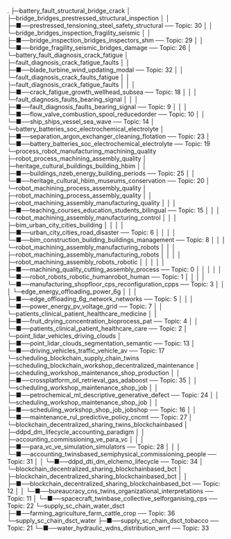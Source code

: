 .
├─battery_fault_structural_bridge_crack
│    ├─bridge_bridges_prestressed_structural_inspection
│    │    ├─■──prestressed_tensioning_steel_safety_structural ── Topic: 30
│    │    └─bridge_bridges_inspection_fragility_seismic
│    │         ├─■──bridge_inspection_bridges_inspectors_shm ── Topic: 29
│    │         └─■──bridge_fragility_seismic_bridges_damage ── Topic: 26
│    └─battery_fault_diagnosis_crack_fatigue
│         ├─fault_diagnosis_crack_fatigue_faults
│         │    ├─■──blade_turbine_wind_updating_modal ── Topic: 32
│         │    └─fault_diagnosis_crack_faults_fatigue
│         │         ├─fault_diagnosis_crack_fatigue_faults
│         │         │    ├─■──crack_fatigue_growth_wellhead_subsea ── Topic: 18
│         │         │    └─fault_diagnosis_faults_bearing_signal
│         │         │         ├─■──fault_diagnosis_faults_bearing_signal ── Topic: 9
│         │         │         └─■──flow_valve_combustion_spool_reducedorder ── Topic: 10
│         │         └─■──ship_ships_vessel_sea_wave ── Topic: 14
│         └─battery_batteries_soc_electrochemical_electrolyte
│              ├─■──separation_argon_exchanger_cleaning_flotation ── Topic: 23
│              └─■──battery_batteries_soc_electrochemical_electrolyte ── Topic: 19
└─process_robot_manufacturing_machining_quality
     ├─robot_process_machining_assembly_quality
     │    ├─heritage_cultural_buildings_building_hbim
     │    │    ├─■──buildings_nzeb_energy_building_periods ── Topic: 25
     │    │    └─■──heritage_cultural_hbim_museums_conservation ── Topic: 20
     │    └─robot_machining_process_assembly_quality
     │         ├─robot_machining_process_assembly_quality
     │         │    ├─robot_machining_assembly_manufacturing_quality
     │         │    │    ├─■──teaching_courses_education_students_bilingual ── Topic: 15
     │         │    │    └─robot_machining_assembly_manufacturing_control
     │         │    │         ├─bim_urban_city_cities_building
     │         │    │         │    ├─■──urban_city_cities_road_disaster ── Topic: 6
     │         │    │         │    └─■──bim_construction_building_buildings_management ── Topic: 8
     │         │    │         └─robot_machining_assembly_manufacturing_robots
     │         │    │              ├─robot_machining_assembly_manufacturing_robots
     │         │    │              │    ├─robot_machining_assembly_robots_robotic
     │         │    │              │    │    ├─■──machining_quality_cutting_assembly_process ── Topic: 0
     │         │    │              │    │    └─■──robot_robots_robotic_humanrobot_human ── Topic: 1
     │         │    │              │    └─■──manufacturing_shopfloor_cps_reconfiguration_cpps ── Topic: 3
     │         │    │              └─edge_energy_offloading_power_6g
     │         │    │                   ├─■──edge_offloading_6g_network_networks ── Topic: 5
     │         │    │                   └─■──power_energy_pv_voltage_grid ── Topic: 7
     │         │    └─patients_clinical_patient_healthcare_medicine
     │         │         ├─■──fruit_drying_concentration_bioprocess_pat ── Topic: 4
     │         │         └─■──patients_clinical_patient_healthcare_care ── Topic: 2
     │         └─point_lidar_vehicles_driving_clouds
     │              ├─■──point_lidar_clouds_segmentation_semantic ── Topic: 13
     │              └─■──driving_vehicles_traffic_vehicle_av ── Topic: 17
     └─scheduling_blockchain_supply_chain_twins
          ├─scheduling_blockchain_workshop_decentralized_maintenance
          │    ├─scheduling_workshop_maintenance_shop_production
          │    │    ├─■──crossplatform_oil_retrieval_gas_adaboost ── Topic: 35
          │    │    └─scheduling_workshop_maintenance_shop_job
          │    │         ├─■──petrochemical_ml_descriptive_generative_defect ── Topic: 24
          │    │         └─scheduling_workshop_maintenance_shop_job
          │    │              ├─■──scheduling_workshop_shop_job_jobshop ── Topic: 16
          │    │              └─■──maintenance_rul_predictive_policy_cncmt ── Topic: 27
          │    └─blockchain_decentralized_sharing_twins_blockchainbased
          │         ├─ddpd_dm_lifecycle_accounting_paradigm
          │         │    ├─accounting_commissioning_ve_para_vc
          │         │    │    ├─■──para_vc_ve_simulation_simulators ── Topic: 28
          │         │    │    └─■──accounting_twinsbased_semiphysical_commissioning_people ── Topic: 31
          │         │    └─■──ddpd_dti_dm_elchemo_lifecycle ── Topic: 34
          │         └─blockchain_decentralized_sharing_blockchainbased_bct
          │              ├─blockchain_decentralized_sharing_blockchainbased_bct
          │              │    ├─■──blockchain_decentralized_sharing_blockchainbased_bct ── Topic: 12
          │              │    └─■──bureaucracy_cns_twins_organizational_interpretations ── Topic: 11
          │              └─■──spacecraft_twinbase_collective_selforganising_cps ── Topic: 22
          └─supply_sc_chain_water_dsct
               ├─■──farming_agriculture_farm_cattle_crop ── Topic: 36
               └─supply_sc_chain_dsct_water
                    ├─■──supply_sc_chain_dsct_tobacco ── Topic: 21
                    └─■──water_hydraulic_wdns_distribution_wrrf ── Topic: 33
